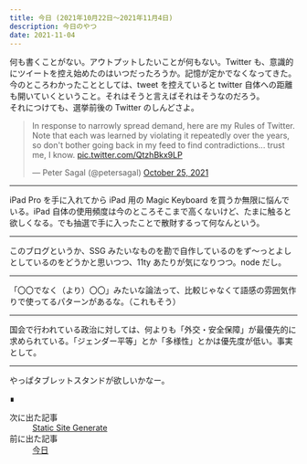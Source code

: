 ```yaml
---
title: 今日 (2021年10月22日〜2021年11月4日)
description: 今日のやつ
date: 2021-11-04
---
```


何も書くことがない。アウトプットしたいことが何もない。Twitter も、意識的にツイートを控え始めたのはいつだったろうか。記憶が定かでなくなってきた。  
今のところわかったこととしては、tweet を控えていると twitter 自体への距離も開いていくということ。それはそうと言えばそれはそうなのだろう。  
それにつけても、選挙前後の Twitter のしんどさよ。
<blockquote class="twitter-tweet"><p lang="en" dir="ltr">In response to narrowly spread demand, here are my Rules of Twitter. Note that each was learned by violating it repeatedly over the years, so don&#39;t bother going back in my feed to find contradictions... trust me, I know. <a href="https://t.co/QtzhBkx9LP">pic.twitter.com/QtzhBkx9LP</a></p>&mdash; Peter Sagal (@petersagal) <a href="https://twitter.com/petersagal/status/1452698959974129669?ref_src=twsrc%5Etfw">October 25, 2021</a></blockquote> <script async src="https://platform.twitter.com/widgets.js" charset="utf-8"></script>

---

iPad Pro を手に入れてから iPad 用の Magic Keyboard を買うか無限に悩んでいる。iPad 自体の使用頻度は今のところそこまで高くないけど、たまに触ると欲しくなる。でも抽選で手に入ったことで散財するって何なんという。

---

このブログというか、SSG みたいなものを勘で自作しているのをず〜っとよしとしているのをどうかと思いつつ、11ty あたりが気になりつつ。node だし。

---

「〇〇でなく（より）〇〇」みたいな論法って、比較じゃなくて語感の雰囲気作りで使ってるパターンがあるな。（これもそう）

---

国会で行われている政治に対しては、何よりも「外交・安全保障」が最優先的に求められている。「ジェンダー平等」とか「多様性」とかは優先度が低い。事実として。

---

やっぱタブレットスタンドが欲しいかなー。
<footer class="post-footer">&#8718;</footer><nav class="post-recent"><dl><dt>次に出た記事</dt><dd><a href="ssr-to-ssg">Static Site Generate</a></dd><dt>前に出た記事</dt><dd><a href="20211009">今日</a></dd></dl></nav>